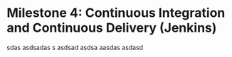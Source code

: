 # Milestone 4: Continuous Integration and Continuous Delivery (Jenkins) 
sdas
asdsadas
s
asdsad
asdsa
aasdas
asdasd
